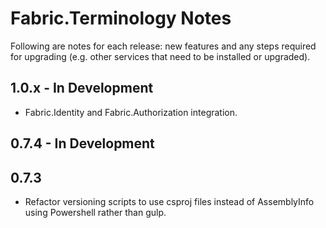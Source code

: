# Fabric.Terminology Notes #

Following are notes for each release: new features and any steps required for upgrading (e.g. other services that need to be installed or upgraded).

## 1.0.x - In Development ##

- Fabric.Identity and Fabric.Authorization integration.

## 0.7.4 - In Development ##

## 0.7.3  ##

- Refactor versioning scripts to use csproj files instead of AssemblyInfo using Powershell rather than gulp.

